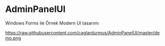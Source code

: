 # AdminPanelUI
Windows Forms ile Örnek Modern UI tasarımı 

https://raw.githubusercontent.com/caglardurmus/AdminPanelUI/master/demo.png
